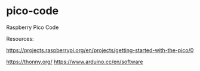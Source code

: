 # pico-code
Raspberry Pico Code

Resources:

https://projects.raspberrypi.org/en/projects/getting-started-with-the-pico/0

https://thonny.org/
https://www.arduino.cc/en/software

